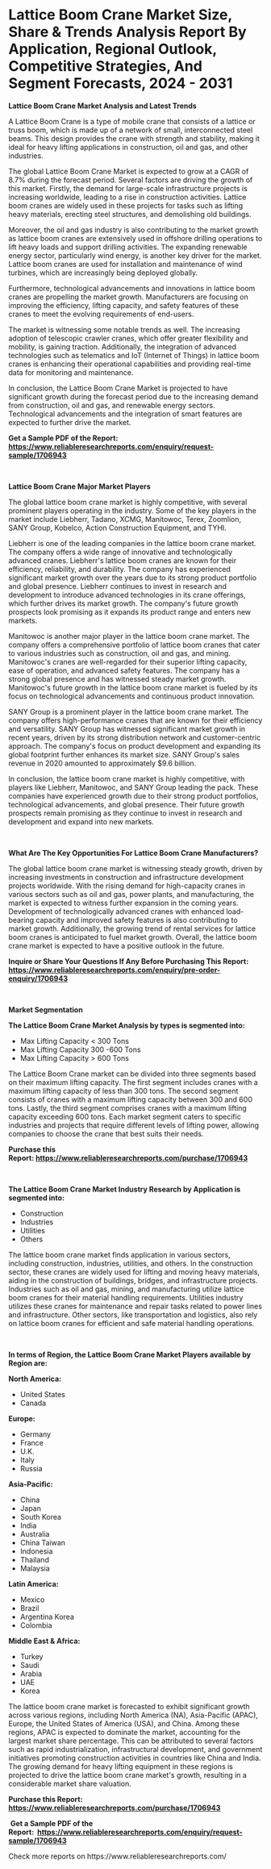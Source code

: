 <p><h1>Lattice Boom Crane Market Size, Share & Trends Analysis Report By Application, Regional Outlook, Competitive Strategies, And Segment Forecasts, 2024 - 2031</h1></p><p><strong>Lattice Boom Crane Market Analysis and Latest Trends</strong></p>
<p><p>A Lattice Boom Crane is a type of mobile crane that consists of a lattice or truss boom, which is made up of a network of small, interconnected steel beams. This design provides the crane with strength and stability, making it ideal for heavy lifting applications in construction, oil and gas, and other industries.</p><p>The global Lattice Boom Crane Market is expected to grow at a CAGR of 8.7% during the forecast period. Several factors are driving the growth of this market. Firstly, the demand for large-scale infrastructure projects is increasing worldwide, leading to a rise in construction activities. Lattice boom cranes are widely used in these projects for tasks such as lifting heavy materials, erecting steel structures, and demolishing old buildings.</p><p>Moreover, the oil and gas industry is also contributing to the market growth as lattice boom cranes are extensively used in offshore drilling operations to lift heavy loads and support drilling activities. The expanding renewable energy sector, particularly wind energy, is another key driver for the market. Lattice boom cranes are used for installation and maintenance of wind turbines, which are increasingly being deployed globally.</p><p>Furthermore, technological advancements and innovations in lattice boom cranes are propelling the market growth. Manufacturers are focusing on improving the efficiency, lifting capacity, and safety features of these cranes to meet the evolving requirements of end-users.</p><p>The market is witnessing some notable trends as well. The increasing adoption of telescopic crawler cranes, which offer greater flexibility and mobility, is gaining traction. Additionally, the integration of advanced technologies such as telematics and IoT (Internet of Things) in lattice boom cranes is enhancing their operational capabilities and providing real-time data for monitoring and maintenance.</p><p>In conclusion, the Lattice Boom Crane Market is projected to have significant growth during the forecast period due to the increasing demand from construction, oil and gas, and renewable energy sectors. Technological advancements and the integration of smart features are expected to further drive the market.</p></p>
<p><strong>Get a Sample PDF of the Report:&nbsp; <a href="https://www.reliableresearchreports.com/enquiry/request-sample/1706943">https://www.reliableresearchreports.com/enquiry/request-sample/1706943</a></strong></p>
<p>&nbsp;</p>
<p><strong>Lattice Boom Crane Major Market Players</strong></p>
<p><p>The global lattice boom crane market is highly competitive, with several prominent players operating in the industry. Some of the key players in the market include Liebherr, Tadano, XCMG, Manitowoc, Terex, Zoomlion, SANY Group, Kobelco, Action Construction Equipment, and TYHI.</p><p>Liebherr is one of the leading companies in the lattice boom crane market. The company offers a wide range of innovative and technologically advanced cranes. Liebherr's lattice boom cranes are known for their efficiency, reliability, and durability. The company has experienced significant market growth over the years due to its strong product portfolio and global presence. Liebherr continues to invest in research and development to introduce advanced technologies in its crane offerings, which further drives its market growth. The company's future growth prospects look promising as it expands its product range and enters new markets.</p><p>Manitowoc is another major player in the lattice boom crane market. The company offers a comprehensive portfolio of lattice boom cranes that cater to various industries such as construction, oil and gas, and mining. Manitowoc's cranes are well-regarded for their superior lifting capacity, ease of operation, and advanced safety features. The company has a strong global presence and has witnessed steady market growth. Manitowoc's future growth in the lattice boom crane market is fueled by its focus on technological advancements and continuous product innovation.</p><p>SANY Group is a prominent player in the lattice boom crane market. The company offers high-performance cranes that are known for their efficiency and versatility. SANY Group has witnessed significant market growth in recent years, driven by its strong distribution network and customer-centric approach. The company's focus on product development and expanding its global footprint further enhances its market size. SANY Group's sales revenue in 2020 amounted to approximately $9.6 billion.</p><p>In conclusion, the lattice boom crane market is highly competitive, with players like Liebherr, Manitowoc, and SANY Group leading the pack. These companies have experienced growth due to their strong product portfolios, technological advancements, and global presence. Their future growth prospects remain promising as they continue to invest in research and development and expand into new markets.</p></p>
<p>&nbsp;</p>
<p><strong>What Are The Key Opportunities For Lattice Boom Crane Manufacturers?</strong></p>
<p><p>The global lattice boom crane market is witnessing steady growth, driven by increasing investments in construction and infrastructure development projects worldwide. With the rising demand for high-capacity cranes in various sectors such as oil and gas, power plants, and manufacturing, the market is expected to witness further expansion in the coming years. Development of technologically advanced cranes with enhanced load-bearing capacity and improved safety features is also contributing to market growth. Additionally, the growing trend of rental services for lattice boom cranes is anticipated to fuel market growth. Overall, the lattice boom crane market is expected to have a positive outlook in the future.</p></p>
<p><strong>Inquire or Share Your Questions If Any Before Purchasing This Report: <a href="https://www.reliableresearchreports.com/enquiry/pre-order-enquiry/1706943">https://www.reliableresearchreports.com/enquiry/pre-order-enquiry/1706943</a></strong></p>
<p>&nbsp;</p>
<p><strong>Market Segmentation</strong></p>
<p><strong>The Lattice Boom Crane Market Analysis by types is segmented into:</strong></p>
<p><ul><li>Max Lifting Capacity < 300 Tons</li><li>Max Lifting Capacity 300 -600 Tons</li><li>Max Lifting Capacity > 600 Tons</li></ul></p>
<p><p>The Lattice Boom Crane market can be divided into three segments based on their maximum lifting capacity. The first segment includes cranes with a maximum lifting capacity of less than 300 tons. The second segment consists of cranes with a maximum lifting capacity between 300 and 600 tons. Lastly, the third segment comprises cranes with a maximum lifting capacity exceeding 600 tons. Each market segment caters to specific industries and projects that require different levels of lifting power, allowing companies to choose the crane that best suits their needs.</p></p>
<p><strong>Purchase this Report:&nbsp;<a href="https://www.reliableresearchreports.com/purchase/1706943">https://www.reliableresearchreports.com/purchase/1706943</a></strong></p>
<p>&nbsp;</p>
<p><strong>The Lattice Boom Crane Market Industry Research by Application is segmented into:</strong></p>
<p><ul><li>Construction</li><li>Industries</li><li>Utilities</li><li>Others</li></ul></p>
<p><p>The lattice boom crane market finds application in various sectors, including construction, industries, utilities, and others. In the construction sector, these cranes are widely used for lifting and moving heavy materials, aiding in the construction of buildings, bridges, and infrastructure projects. Industries such as oil and gas, mining, and manufacturing utilize lattice boom cranes for their material handling requirements. Utilities industry utilizes these cranes for maintenance and repair tasks related to power lines and infrastructure. Other sectors, like transportation and logistics, also rely on lattice boom cranes for efficient and safe material handling operations.</p></p>
<p>&nbsp;</p>
<p><strong>In terms of Region, the Lattice Boom Crane Market Players available by Region are:</strong></p>
<p>
    <p> <strong> North America: </strong>
        <ul>
            <li>United States</li>
            <li>Canada</li>
        </ul>
        </p> 
    <p> <strong> Europe: </strong>
        <ul>
            <li>Germany</li>
            <li>France</li>
            <li>U.K.</li>
            <li>Italy</li>
            <li>Russia</li>
        </ul>
        </p> 
    <p> <strong> Asia-Pacific: </strong>
        <ul>
            <li>China</li>
            <li>Japan</li>
            <li>South Korea</li>
            <li>India</li>
            <li>Australia</li>
            <li>China Taiwan</li>
            <li>Indonesia</li>
            <li>Thailand</li>
            <li>Malaysia</li>
        </ul>
        </p> 
    <p> <strong> Latin America: </strong>
        <ul>
            <li>Mexico</li>
            <li>Brazil</li>
            <li>Argentina Korea</li>
            <li>Colombia</li>
        </ul>
        </p> 
    <p> <strong> Middle East & Africa: </strong>
        <ul>
            <li>Turkey</li>
            <li>Saudi</li>
            <li>Arabia</li>
            <li>UAE</li>
            <li>Korea</li>
        </ul>
    </p>
    </p>
<p><p>The lattice boom crane market is forecasted to exhibit significant growth across various regions, including North America (NA), Asia-Pacific (APAC), Europe, the United States of America (USA), and China. Among these regions, APAC is expected to dominate the market, accounting for the largest market share percentage. This can be attributed to several factors such as rapid industrialization, infrastructural development, and government initiatives promoting construction activities in countries like China and India. The growing demand for heavy lifting equipment in these regions is projected to drive the lattice boom crane market's growth, resulting in a considerable market share valuation.</p></p>
<p><strong>Purchase this Report: <a href="https://www.reliableresearchreports.com/purchase/1706943">https://www.reliableresearchreports.com/purchase/1706943</a></strong></p>
<p>&nbsp;<strong>Get a Sample PDF of the Report:&nbsp;&nbsp;<a href="https://www.reliableresearchreports.com/enquiry/request-sample/1706943">https://www.reliableresearchreports.com/enquiry/request-sample/1706943</a></strong></p>
<p><strong></strong></p>
<p>Check more reports on https://www.reliableresearchreports.com/</p>
